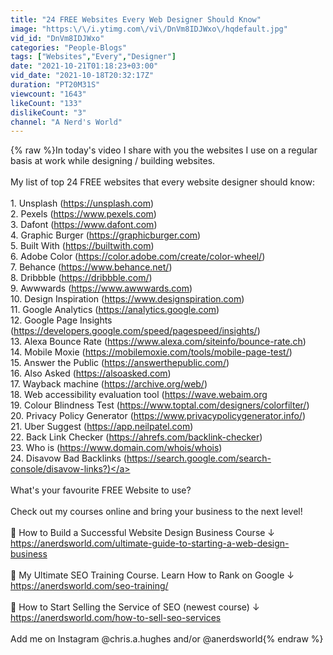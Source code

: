 ```yaml
---
title: "24 FREE Websites Every Web Designer Should Know"
image: "https:\/\/i.ytimg.com\/vi\/DnVm8IDJWxo\/hqdefault.jpg"
vid_id: "DnVm8IDJWxo"
categories: "People-Blogs"
tags: ["Websites","Every","Designer"]
date: "2021-10-21T01:18:23+03:00"
vid_date: "2021-10-18T20:32:17Z"
duration: "PT20M31S"
viewcount: "1643"
likeCount: "133"
dislikeCount: "3"
channel: "A Nerd's World"
---
```

{% raw %}In today's video I share with you the websites I use on a regular basis at work while designing / building websites.  <br /><br />My list of top 24 FREE websites that every website designer should know:<br /><br />1.  Unsplash (<a rel="nofollow" target="blank" href="https://unsplash.com)">https://unsplash.com)</a><br />2.  Pexels (<a rel="nofollow" target="blank" href="https://www.pexels.com)">https://www.pexels.com)</a><br />3. Dafont (<a rel="nofollow" target="blank" href="https://www.dafont.com)">https://www.dafont.com)</a><br />4. Graphic Burger (<a rel="nofollow" target="blank" href="https://graphicburger.com)">https://graphicburger.com)</a><br />5. Built With (<a rel="nofollow" target="blank" href="https://builtwith.com)">https://builtwith.com)</a><br />6. Adobe Color (<a rel="nofollow" target="blank" href="https://color.adobe.com/create/color-wheel/)">https://color.adobe.com/create/color-wheel/)</a><br />7. Behance (<a rel="nofollow" target="blank" href="https://www.behance.net/)">https://www.behance.net/)</a><br />8. Dribbble (<a rel="nofollow" target="blank" href="https://dribbble.com/)">https://dribbble.com/)</a><br />9. Awwwards (<a rel="nofollow" target="blank" href="https://www.awwwards.com)">https://www.awwwards.com)</a><br />10. Design Inspiration (<a rel="nofollow" target="blank" href="https://www.designspiration.com)">https://www.designspiration.com)</a><br />11. Google Analytics (<a rel="nofollow" target="blank" href="https://analytics.google.com)">https://analytics.google.com)</a><br />12. Google Page Insights (<a rel="nofollow" target="blank" href="https://developers.google.com/speed/pagespeed/insights/)">https://developers.google.com/speed/pagespeed/insights/)</a><br />13. Alexa Bounce Rate (<a rel="nofollow" target="blank" href="https://www.alexa.com/siteinfo/bounce-rate.ch)">https://www.alexa.com/siteinfo/bounce-rate.ch)</a><br />14. Mobile Moxie (<a rel="nofollow" target="blank" href="https://mobilemoxie.com/tools/mobile-page-test/)">https://mobilemoxie.com/tools/mobile-page-test/)</a><br />15. Answer the Public (<a rel="nofollow" target="blank" href="https://answerthepublic.com/)">https://answerthepublic.com/)</a><br />16. Also Asked (<a rel="nofollow" target="blank" href="https://alsoasked.com)">https://alsoasked.com)</a><br />17. Wayback machine (<a rel="nofollow" target="blank" href="https://archive.org/web/)">https://archive.org/web/)</a><br />18. Web accessibility evaluation tool (<a rel="nofollow" target="blank" href="https://wave.webaim.org">https://wave.webaim.org</a> <br />19. Colour Blindness Test (<a rel="nofollow" target="blank" href="https://www.toptal.com/designers/colorfilter/)">https://www.toptal.com/designers/colorfilter/)</a><br />20. Privacy Policy Generator  (<a rel="nofollow" target="blank" href="https://www.privacypolicygenerator.info/)">https://www.privacypolicygenerator.info/)</a><br />21. Uber Suggest (<a rel="nofollow" target="blank" href="https://app.neilpatel.com)">https://app.neilpatel.com)</a><br />22. Back Link Checker (<a rel="nofollow" target="blank" href="https://ahrefs.com/backlink-checker)">https://ahrefs.com/backlink-checker)</a><br />23. Who is (<a rel="nofollow" target="blank" href="https://www.domain.com/whois/whois)">https://www.domain.com/whois/whois)</a><br />24. Disavow Bad Backlinks (<a rel="nofollow" target="blank" href="https://search.google.com/search-console/disavow-links?)">https://search.google.com/search-console/disavow-links?)</a><br /><br />What's your favourite FREE Website to use?<br /><br />Check out my courses online and bring your business to the next level!<br /><br />🌟 How to Build a Successful Website Design Business Course ↓<br /><a rel="nofollow" target="blank" href="https://anerdsworld.com/ultimate-guide-to-starting-a-web-design-business">https://anerdsworld.com/ultimate-guide-to-starting-a-web-design-business</a><br /><br />🌟 My Ultimate SEO Training Course.  Learn How to Rank on Google ↓<br /><a rel="nofollow" target="blank" href="https://anerdsworld.com/seo-training/">https://anerdsworld.com/seo-training/</a><br /><br />🌟 How to Start Selling the Service of SEO (newest course) ↓<br /><a rel="nofollow" target="blank" href="https://anerdsworld.com/how-to-sell-seo-services">https://anerdsworld.com/how-to-sell-seo-services</a><br /><br />Add me on Instagram @chris.a.hughes and/or @anerdsworld{% endraw %}
